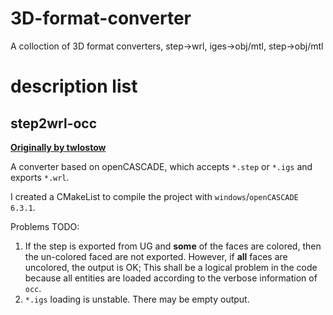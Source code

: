 # 3D-format-converter

A colloction of 3D format converters, step->wrl, iges->obj/mtl, step->obj/mtl

# description list

## step2wrl-occ

**[Originally by twlostow](https://github.com/twlostow/step2wrl)**

A converter based on openCASCADE, which accepts `*.step` or `*.igs` and exports `*.wrl`.

I created a CMakeList to compile the project with `windows`/`openCASCADE 6.3.1`.

Problems TODO:
1. If the step is exported from UG and **some** of the faces are colored, then the un-colored faced are not exported. However, if **all** faces are uncolored, the output is OK; This shall be a logical problem in the code because all entities are loaded according to the verbose information of `occ`.
2. `*.igs` loading is unstable. There may be empty output.